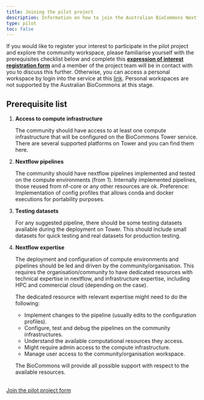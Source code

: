 ```yaml
---
title: Joining the pilot project
description: Information on how to join the Australian BioCommons Nextflow Tower pilot project.
type: pilot
toc: false
---
```



If you would like to register your interest to participate in the pilot project and explore the community workspace, please familiarise yourself with the prerequisites checklist below and complete this [**expression of interest registration form**](https://docs.google.com/forms/d/e/1FAIpQLScVFzZXYyFf-3oRaNp4674R1001hp3M0F673tr6zGM6wHsgFA/viewform?usp=sf_link) and a member of the project team will be in contact with you to discuss this further. Otherwise, you can access a personal workspace by login into the service at this [link](https://tower.services.biocommons.org.au). Personal workspaces are not supported by the Australian BioCommons at this stage.  

## Prerequisite list

1. **Access to compute infrastructure**

    The community should have access to at least one compute infrastructure that will be configured on the BioCommons Tower service. There are several supported platforms on Tower and you can find them here.

2. **Nextflow pipelines**

    The community should have nextflow pipelines implemented and tested on the compute environments (from 1). Internally implemented pipelines, those reused from nf-core or any other resources are ok.
    Preference: Implementation of config profiles that allows conda and docker executions for portability purposes.

3. **Testing datasets**

    For any suggested pipeline, there should be some testing datasets available during the deployment on Tower. This should include small datasets for quick testing and real datasets for production testing.

4. **Nextflow expertise**

    The deployment and configuration of compute environments and pipelines should be led and driven by the community/organisation.  This requires the organisation/community to have dedicated resources with technical expertise in nextflow, and infrastructure expertise, including HPC and commercial cloud (depending on the case).

    The dedicated resource with relevant expertise might need to do the following:

    - Implement changes to the pipeline (usually edits to the configuration profiles).
    - Configure, test and debug the pipelines on the community infrastructures.
    - Understand the available computational resources they access.
    - Might require admin access to the compute infrastructure.
    - Manage user access to the community/organisation workspace.

    The BioCommons will provide all possible support with respect to the available resources.

<br />  

<div class="text-center">
    <a href="https://docs.google.com/forms/d/e/1FAIpQLScVFzZXYyFf-3oRaNp4674R1001hp3M0F673tr6zGM6wHsgFA/viewform?usp=sf_link" class="btn btn-primary col-3">Join the pilot project form </a>
</div>


